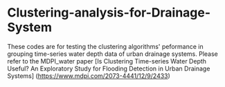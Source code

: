 # Clustering-analysis-for-Drainage-System
These codes are for testing the clustering algorithms' peformance in grouping time-series water depth data of urban drainage systems. Please refer to the MDPI_water paper [Is Clustering Time-series Water Depth Useful? An Exploratory Study for Flooding Detection in Urban Drainage Systems] (https://www.mdpi.com/2073-4441/12/9/2433)

